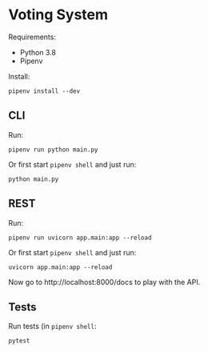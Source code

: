 # Voting System

Requirements:

* Python 3.8
* Pipenv

Install:

    pipenv install --dev

## CLI

Run:

    pipenv run python main.py

Or first start `pipenv shell` and just run:

    python main.py

## REST

Run:

    pipenv run uvicorn app.main:app --reload

Or first start `pipenv shell` and just run:

    uvicorn app.main:app --reload

Now go to http://localhost:8000/docs to play with the API.

## Tests

Run tests (in `pipenv shell`:

    pytest
